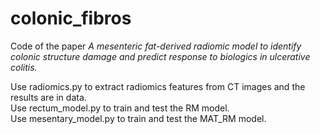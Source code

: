 # colonic_fibros
Code of the paper *A mesenteric fat-derived radiomic model to identify colonic structure damage and predict response to biologics in ulcerative colitis.*

Use radiomics.py to extract radiomics features from CT images and the results are in data.  
Use rectum_model.py to train and test the RM model.  
Use mesentary_model.py to train and test the MAT_RM model.  

